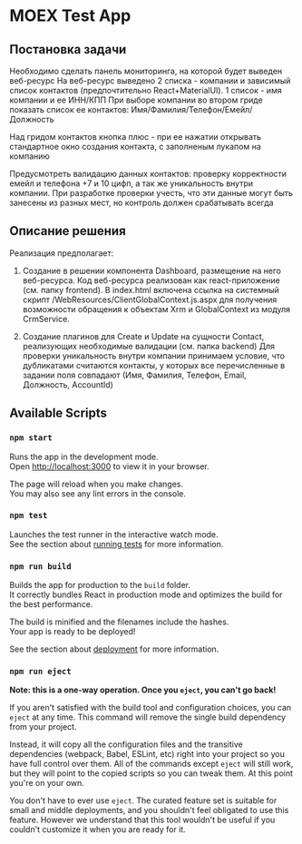 # MOEX Test App

## Постановка задачи
Необходимо сделать панель мониторинга, на которой будет выведен веб-ресурс
На веб-ресурс выведено 2 списка - компании и зависимый список контактов (предпочтительно React+MaterialUI).
1 список - имя компании и ее ИНН/КПП
При выборе компании во втором гриде показать список ее контактов:
Имя/Фамилия/Телефон/Емейл/Должность

Над гридом контактов кнопка плюс - при ее нажатии открывать стандартное окно создания контакта, с заполненым лукапом на компанию

Предусмотреть валидацию данных контактов: проверку корректности емейл и телефона +7 и 10 цифп, а так же уникальность внутри компании.
При разработке проверки учесть, что эти данные могут быть занесены  из разных мест, но контроль должен срабатывать всегда

## Описание решения
Реализация предполагает:
1. Создание в решении компонента Dashboard, размещение на него веб-ресурса.
Код веб-ресурса реализован как react-приложение (см. папку frontend). В index.html включена ссылка на системный скрипт /WebResources/ClientGlobalContext.js.aspx для получения возможности обращения к объектам Xrm и GlobalContext из модуля CrmService.


2. Создание плагинов для Create и Update на сущности Contact, реализующих необходимые валидации (см. папка backend)
Для проверки уникальность внутри компании принимаем условие, что дубликатами считаются контакты, у которых все перечисленные в задании поля совпадают (Имя, Фамилия, Телефон, Еmail, Должность, AccountId)




## Available Scripts

### `npm start`

Runs the app in the development mode.\
Open [http://localhost:3000](http://localhost:3000) to view it in your browser.

The page will reload when you make changes.\
You may also see any lint errors in the console.

### `npm test`

Launches the test runner in the interactive watch mode.\
See the section about [running tests](https://facebook.github.io/create-react-app/docs/running-tests) for more information.

### `npm run build`

Builds the app for production to the `build` folder.\
It correctly bundles React in production mode and optimizes the build for the best performance.

The build is minified and the filenames include the hashes.\
Your app is ready to be deployed!

See the section about [deployment](https://facebook.github.io/create-react-app/docs/deployment) for more information.

### `npm run eject`

**Note: this is a one-way operation. Once you `eject`, you can't go back!**

If you aren't satisfied with the build tool and configuration choices, you can `eject` at any time. This command will remove the single build dependency from your project.

Instead, it will copy all the configuration files and the transitive dependencies (webpack, Babel, ESLint, etc) right into your project so you have full control over them. All of the commands except `eject` will still work, but they will point to the copied scripts so you can tweak them. At this point you're on your own.

You don't have to ever use `eject`. The curated feature set is suitable for small and middle deployments, and you shouldn't feel obligated to use this feature. However we understand that this tool wouldn't be useful if you couldn't customize it when you are ready for it.
